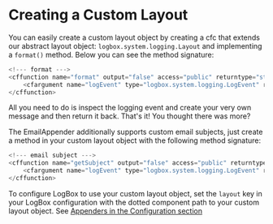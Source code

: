 # Creating a Custom Layout

You can easily create a custom layout object by creating a cfc that extends our abstract layout object: `logbox.system.logging.Layout` and implementing a `format()` method. Below you can see the method signature:

```javascript
<!--- format --->
<cffunction name="format" output="false" access="public" returntype="string" hint="Format a logging event message into your own format">
    <cfargument name="logEvent" type="logbox.system.logging.LogEvent" required="true" hint="The logging event to use to create a message.">
</cffunction>
```

All you need to do is inspect the logging event and create your very own message and then return it back. That's it! You thought there was more?

The EmailAppender additionally supports custom email subjects, just create a method in your custom layout object with the following method signature:

```javascript
<!--- email subject --->
<cffunction name="getSubject" output="false" access="public" returntype="string" hint="Format a logging event message into your own format">
    <cfargument name="logEvent" type="logbox.system.logging.LogEvent" required="true" hint="The logging event to use to create a message.">
</cffunction>
```

To configure LogBox to use your custom layout object, set the `layout` key in your LogBox configuration with the dotted component path to your custom layout object. See [Appenders in the Configuration section](https://logbox.ortusbooks.com/configuration/configuring-logbox/logbox-dsl#appenders)


